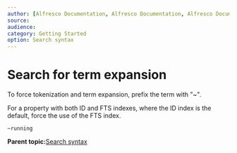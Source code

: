 ```yaml
---
author: [Alfresco Documentation, Alfresco Documentation, Alfresco Documentation]
source: 
audience: 
category: Getting Started
option: Search syntax
---
```


# Search for term expansion

To force tokenization and term expansion, prefix the term with "~".

For a property with both ID and FTS indexes, where the ID index is the default, force the use of the FTS index.

```
~running
```

**Parent topic:**[Search syntax](../concepts/rm-searchsyntax-intro.md)


